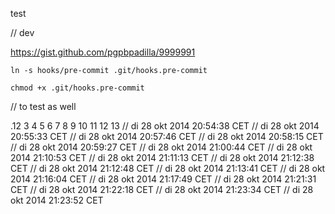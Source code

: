 test

// dev

https://gist.github.com/pgpbpadilla/9999991

`ln -s hooks/pre-commit .git/hooks.pre-commit`

`chmod +x .git/hooks.pre-commit`

// to test as well

.12
3
4
5
6
7
8
9
10
11
12
13
// di 28 okt 2014 20:54:38 CET
// di 28 okt 2014 20:55:33 CET
// di 28 okt 2014 20:57:46 CET
// di 28 okt 2014 20:58:15 CET
// di 28 okt 2014 20:59:27 CET
// di 28 okt 2014 21:00:44 CET
// di 28 okt 2014 21:10:53 CET
// di 28 okt 2014 21:11:13 CET
// di 28 okt 2014 21:12:38 CET
// di 28 okt 2014 21:12:48 CET
// di 28 okt 2014 21:13:41 CET
// di 28 okt 2014 21:16:04 CET
// di 28 okt 2014 21:17:49 CET
// di 28 okt 2014 21:21:31 CET
// di 28 okt 2014 21:22:18 CET
// di 28 okt 2014 21:23:34 CET
// di 28 okt 2014 21:23:52 CET
